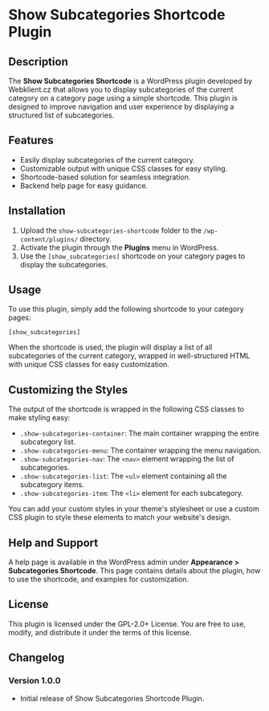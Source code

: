# Show Subcategories Shortcode Plugin

## Description

The **Show Subcategories Shortcode** is a WordPress plugin developed by Webklient.cz that allows you to display subcategories of the current category on a category page using a simple shortcode. This plugin is designed to improve navigation and user experience by displaying a structured list of subcategories.

## Features

- Easily display subcategories of the current category.
- Customizable output with unique CSS classes for easy styling.
- Shortcode-based solution for seamless integration.
- Backend help page for easy guidance.

## Installation

1. Upload the `show-subcategories-shortcode` folder to the `/wp-content/plugins/` directory.
2. Activate the plugin through the **Plugins** menu in WordPress.
3. Use the `[show_subcategories]` shortcode on your category pages to display the subcategories.

## Usage

To use this plugin, simply add the following shortcode to your category pages:

```
[show_subcategories]
```

When the shortcode is used, the plugin will display a list of all subcategories of the current category, wrapped in well-structured HTML with unique CSS classes for easy customization.

## Customizing the Styles

The output of the shortcode is wrapped in the following CSS classes to make styling easy:

- `.show-subcategories-container`: The main container wrapping the entire subcategory list.
- `.show-subcategories-menu`: The container wrapping the menu navigation.
- `.show-subcategories-nav`: The `<nav>` element wrapping the list of subcategories.
- `.show-subcategories-list`: The `<ul>` element containing all the subcategory items.
- `.show-subcategories-item`: The `<li>` element for each subcategory.

You can add your custom styles in your theme's stylesheet or use a custom CSS plugin to style these elements to match your website's design.

## Help and Support

A help page is available in the WordPress admin under **Appearance > Subcategories Shortcode**. This page contains details about the plugin, how to use the shortcode, and examples for customization.

## License

This plugin is licensed under the GPL-2.0+ License. You are free to use, modify, and distribute it under the terms of this license.

## Changelog

### Version 1.0.0
- Initial release of Show Subcategories Shortcode Plugin.

